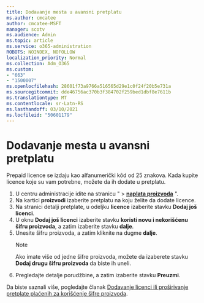 ```yaml
---
title: Dodavanje mesta u avansni pretplatu
ms.author: cmcatee
author: cmcatee-MSFT
manager: scotv
ms.audience: Admin
ms.topic: article
ms.service: o365-administration
ROBOTS: NOINDEX, NOFOLLOW
localization_priority: Normal
ms.collection: Adm_O365
ms.custom:
- "663"
- "1500007"
ms.openlocfilehash: 28601f73a9766a516565d29e1c0f24f20b5e731a
ms.sourcegitcommit: dde46756ac370b3f384702f259bed1dbf8e7611b
ms.translationtype: MT
ms.contentlocale: sr-Latn-RS
ms.lasthandoff: 03/10/2021
ms.locfileid: "50601179"
---
```

# <a name="add-seats-to-a-prepaid-subscription"></a>Dodavanje mesta u avansni pretplatu

Prepaid licence se izdaju kao alfanumerički kôd od 25 znakova. Kada kupite licence koje su vam potrebne, možete da ih dodate u pretplatu.

1. U centru administracije idite na stranicu "   >  **[naplata proizvoda](https://go.microsoft.com/fwlink/p/?linkid=842054)** ".
2. Na kartici **proizvodi** izaberite pretplatu na koju želite da dodate licence.
3. Na stranici detalji pretplate, u odeljku **licence** izaberite stavku **Dodaj još licenci**.
4. U oknu **Dodaj još licenci** izaberite stavku **koristi novu i nekorišćenu šifru proizvoda**, a zatim izaberite stavku **dalje**.
5. Unesite šifru proizvoda, a zatim kliknite na dugme **dalje**.
    > [!NOTE]
    > Ako imate više od jedne šifre proizvoda, možete da izaberete stavku **Dodaj drugu šifru proizvoda** da biste ih uneli.
6. Pregledajte detalje porudžbine, a zatim izaberite stavku **Preuzmi**.

Da biste saznali više, pogledajte članak [Dodavanje licenci ili proširivanje pretplate plaćenih za korišćenje šifre proizvoda](https://docs.microsoft.com/microsoft-365/commerce/licenses/add-licenses-using-product-key).